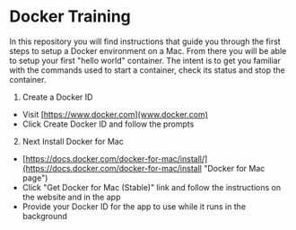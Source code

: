# Docker Training

In this repository you will find instructions that guide you through the first steps to setup a Docker environment on a Mac. From there you will be able to setup your first "hello world" container. The intent is to get you familiar with the commands used to start a container, check its status and stop the container. 

1) Create a Docker ID
- Visit [https://www.docker.com](www.docker.com)
- Click Create Docker ID and follow the prompts

2) Next Install Docker for Mac
- [https://docs.docker.com/docker-for-mac/install/](https://docs.docker.com/docker-for-mac/install "Docker for Mac page")
- Click "Get Docker for Mac (Stable)" link and follow the instructions on the website and in the app
- Provide your Docker ID for the app to use while it runs in the background
